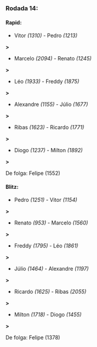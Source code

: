 ### Rodada 14:

#### Rapid:

* Vitor *(1310)*     -     Pedro *(1213)*

 **>** 
* Marcelo *(2094)*     -     Renato *(1245)*

 **>** 
* Léo *(1933)*     -     Freddy *(1875)*

 **>** 
* Alexandre *(1155)*     -     Júlio *(1677)*

 **>** 
* Ribas *(1623)*     -     Ricardo *(1771)*

 **>** 
* Diogo *(1237)*     -     Milton *(1892)*

 **>** 

De folga: Felipe (1552)

#### Blitz:

* Pedro *(1251)*     -     Vitor *(1154)*

 **>** 
* Renato *(953)*     -     Marcelo *(1560)*

 **>** 
* Freddy *(1795)*     -     Léo *(1861)*

 **>** 
* Júlio *(1464)*     -     Alexandre *(1197)*

 **>** 
* Ricardo *(1625)*     -     Ribas *(2055)*

 **>** 
* Milton *(1718)*     -     Diogo *(1455)*

 **>** 

De folga: Felipe (1378)

